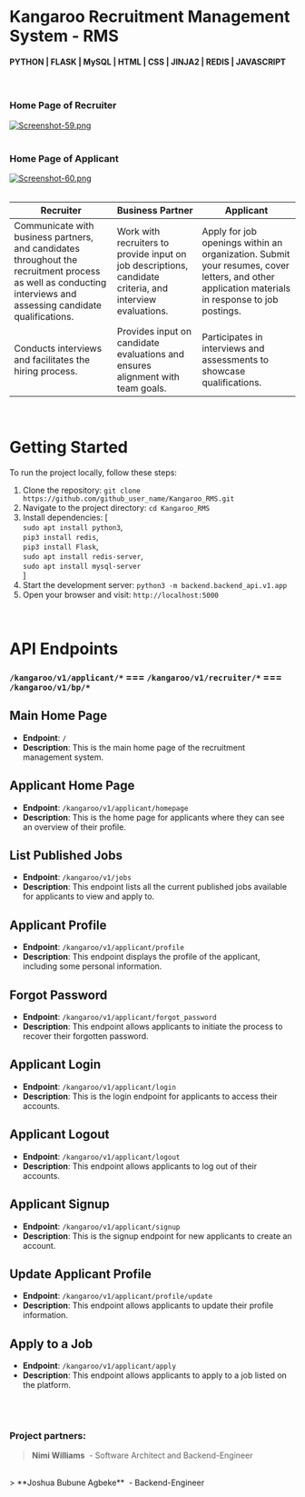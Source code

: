  # Kangaroo Recruitment Management System - RMS
 #### PYTHON | FLASK | MySQL | HTML | CSS | JINJA2 | REDIS | JAVASCRIPT
<br>

### **Home Page of Recruiter**
[![Screenshot-59.png](https://i.postimg.cc/gkbt48SC/Screenshot-59.png)](https://postimg.cc/K4Q58kyf)
<br>
<br>
### **Home Page of Applicant**
[![Screenshot-60.png](https://i.postimg.cc/0QJZ0yp5/Screenshot-60.png)](https://postimg.cc/xJnK0YxB)
<br>
<br>

|      Recruiter      |     Business Partner     |      Applicant      |
|---------------------|--------------------------|---------------------|
| Communicate with business partners, and candidates throughout the recruitment process as well as conducting interviews and assessing candidate qualifications. |  Work with recruiters to provide input on job descriptions, candidate criteria, and interview evaluations. | Apply for job openings within an organization. Submit your resumes, cover letters, and other application materials in response to job postings. |
| Conducts interviews and facilitates the hiring process. | Provides input on candidate evaluations and ensures alignment with team goals. | Participates in interviews and assessments to showcase qualifications. |

<br>

# Getting Started

To run the project locally, follow these steps:

1. Clone the repository: `git clone https://github.com/github_user_name/Kangaroo_RMS.git`
2. Navigate to the project directory: `cd Kangaroo_RMS`
3. Install dependencies: [ <br>`sudo apt install python3`,<br>`pip3 install redis`,<br> `pip3 install Flask`,<br>`sudo apt install redis-server`,<br>`sudo apt install mysql-server`<br> ]
4. Start the development server: `python3 -m backend.backend_api.v1.app`
5. Open your browser and visit: `http://localhost:5000`
<br>

# API Endpoints
### `/kangaroo/v1/applicant/*`  ===  `/kangaroo/v1/recruiter/*`  ===  `/kangaroo/v1/bp/*`

## Main Home Page
- **Endpoint**: `/`
- **Description**: This is the main home page of the recruitment management system.

## Applicant Home Page
- **Endpoint**: `/kangaroo/v1/applicant/homepage`
- **Description**: This is the home page for applicants where they can see an overview of their profile.

## List Published Jobs
- **Endpoint**: `/kangaroo/v1/jobs`
- **Description**: This endpoint lists all the current published jobs available for applicants to view and apply to.

## Applicant Profile
- **Endpoint**: `/kangaroo/v1/applicant/profile`
- **Description**: This endpoint displays the profile of the applicant, including some personal information.

## Forgot Password
- **Endpoint**: `/kangaroo/v1/applicant/forgot_password`
- **Description**: This endpoint allows applicants to initiate the process to recover their forgotten password.

## Applicant Login
- **Endpoint**: `/kangaroo/v1/applicant/login`
- **Description**: This is the login endpoint for applicants to access their accounts.

## Applicant Logout
- **Endpoint**: `/kangaroo/v1/applicant/logout`
- **Description**: This endpoint allows applicants to log out of their accounts.

## Applicant Signup
- **Endpoint**: `/kangaroo/v1/applicant/signup`
- **Description**: This is the signup endpoint for new applicants to create an account.

## Update Applicant Profile
- **Endpoint**: `/kangaroo/v1/applicant/profile/update`
- **Description**: This endpoint allows applicants to update their profile information.

## Apply to a Job
- **Endpoint**: `/kangaroo/v1/applicant/apply`
- **Description**: This endpoint allows applicants to apply to a job listed on the platform.




<br>
<br>

### Project partners:
> **Nimi Williams**
&nbsp;- Software Architect and Backend-Engineer
<br>
> **Joshua Bubune Agbeke**
&nbsp;- Backend-Engineer



